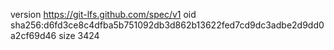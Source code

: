 version https://git-lfs.github.com/spec/v1
oid sha256:d6fd3ce8c4dfba5b751092db3d862b13622fed7cd9dc3adbe2d9dd0a2cf69d46
size 3424
